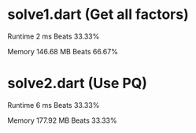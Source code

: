 # solve1.dart (Get all factors)

Runtime 2 ms Beats 33.33%

Memory 146.68 MB Beats 66.67%

# solve2.dart (Use PQ)

Runtime 6 ms Beats 33.33%

Memory 177.92 MB Beats 33.33%



